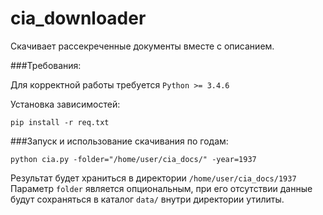 # cia_downloader
Скачивает рассекреченные документы вместе с описанием.

###Требования:

Для корректной работы требуется ```Python >= 3.4.6```

Установка зависимостей:
```commandline
pip install -r req.txt
```

###Запуск и использование скачивания по годам:

```commandline
python cia.py -folder="/home/user/cia_docs/" -year=1937
```

Результат будет храниться в директории ```/home/user/cia_docs/1937```
Параметр ```folder``` является опциональным, при его отсутствии данные будут сохраняться в каталог ```data/``` внутри директории утилиты.